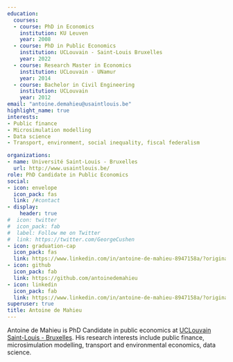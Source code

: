 ```yaml
---
education:
  courses:
  - course: PhD in Economics
    institution: KU Leuven
    year: 2008
  - course: PhD in Public Economics
    institution: UCLouvain - Saint-Louis Bruxelles
    year: 2022
  - course: Research Master in Economics 
    institution: UCLouvain - UNamur
    year: 2014
  - course: Bachelor in Civil Engineering
    institution: UCLouvain
    year: 2012
email: "antoine.demahieu@usaintlouis.be"
highlight_name: true
interests:
- Public finance
- Microsimulation modelling
- Data science
- Transport, environment, social inequality, fiscal federalism

organizations:
- name: Université Saint-Louis - Bruxelles
  url: http://www.usaintlouis.be/
role: PhD Candidate in Public Economics
social:
- icon: envelope
  icon_pack: fas
  link: /#contact
- display:
    header: true
#  icon: twitter
#  icon_pack: fab
#  label: Follow me on Twitter
#  link: https://twitter.com/GeorgeCushen
- icon: graduation-cap
  icon_pack: fas
  link: https://www.linkedin.com/in/antoine-de-mahieu-8947158a/?originalSubdomain=be
- icon: github
  icon_pack: fab
  link: https://github.com/antoinedemahieu
- icon: linkedin
  icon_pack: fab
  link: https://www.linkedin.com/in/antoine-de-mahieu-8947158a/?originalSubdomain=be
superuser: true
title: Antoine de Mahieu
---
```


Antoine de Mahieu is PhD Candidate in public economics at <a href="https://www.usaintlouis.be">UCLouvain Saint-Louis - Bruxelles</a>. His research interests include public finance, microsimulation modelling, transport and environmental economics, data science.


